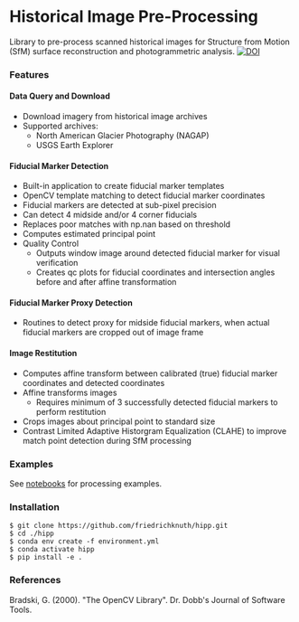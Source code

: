 # Historical Image Pre-Processing
Library to pre-process scanned historical images for Structure from Motion (SfM) surface reconstruction and photogrammetric analysis. 
[![DOI](https://zenodo.org/badge/287390486.svg)](https://zenodo.org/badge/latestdoi/287390486)


### Features

#### Data Query and Download
- Download imagery from historical image archives 
- Supported archives:
  - North American Glacier Photography (NAGAP)
  - USGS Earth Explorer

#### Fiducial Marker Detection 
- Built-in application to create fiducial marker templates
- OpenCV template matching to detect fiducial marker coordinates
- Fiducial markers are detected at sub-pixel precision
- Can detect 4 midside and/or 4 corner fiducials
- Replaces poor matches with np.nan based on threshold
- Computes estimated principal point
- Quality Control
  - Outputs window image around detected fiducial marker for visual verification
  - Creates qc plots for fiducial coordinates and intersection angles before and after affine transformation
  
#### Fiducial Marker Proxy Detection 
- Routines to detect proxy for midside fiducial markers, when actual fiducial markers are cropped out of image frame

#### Image Restitution 
- Computes affine transform between calibrated (true) fiducial marker coordinates and detected coordinates
- Affine transforms images
  - Requires minimum of 3 successfully detected fiducial markers to perform restitution
- Crops images about principal point to standard size
- Contrast Limited Adaptive Historgram Equalization (CLAHE) to improve match point detection during SfM processing

### Examples
See [notebooks](./examples/) for processing examples.

### Installation
```
$ git clone https://github.com/friedrichknuth/hipp.git
$ cd ./hipp
$ conda env create -f environment.yml
$ conda activate hipp
$ pip install -e .
```

### References

Bradski, G. (2000). "The OpenCV Library". Dr. Dobb&#x27;s Journal of Software Tools.
